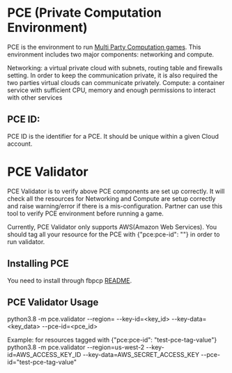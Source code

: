 # PCE (Private Computation Environment)
PCE is the environment to run [Multi Party Computation games](https://en.wikipedia.org/wiki/Secure_multi-party_computation). This environment includes two major components: networking and compute.

Networking: a virtual private cloud with subnets, routing table and firewalls setting. In order to keep the communication private, it is also required the two parties virtual clouds can communicate privately.
Compute: a container service with sufficient CPU, memory and enough permissions to interact with other services

## PCE ID:
PCE ID is the identifier for a PCE. It should be unique within a given Cloud account.

# PCE Validator
PCE Validator is to verify above PCE components are set up correctly. It will check all the resources for Networking and Compute are setup correctly and raise warning/error if there is a mis-configuration. Partner can use this tool to verify PCE environment before running a game.

Currently, PCE Validator only supports AWS(Amazon Web Services). You should tag all your resource for the PCE with {"pce:pce-id": "<your-pce-id>"} in order to run validator.

## Installing PCE
You need to install through fbpcp [README](https://github.com/facebookresearch/fbpcp/blob/main/README.md).

## PCE Validator Usage
 python3.8 -m pce.validator --region=<region> --key-id=<key_id> --key-data=<key_data> --pce-id=<pce_id>

Example: for resources tagged with {"pce:pce-id": "test-pce-tag-value"}
 python3.8 -m pce.validator --region=us-west-2 --key-id=AWS_ACCESS_KEY_ID --key-data=AWS_SECRET_ACCESS_KEY --pce-id="test-pce-tag-value"
